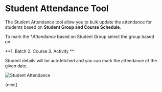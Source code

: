 <!-- add-breadcrumbs -->
# Student Attendance Tool

The Student Attendance tool allow you to bulk update the attendance for students based on **Student Group and Course Schedule**.

To mark the **Attendance* based on Student Group select the group based on 

**1. Batch
  2. Course
  3. Activity **

Student details will be autofetched and you can mark the attendance of the given date. 

<img class="screenshot" alt="Student Attendance" src="/docs/assets/img/schools/setup/student-attendance-tool.gif">

{next}